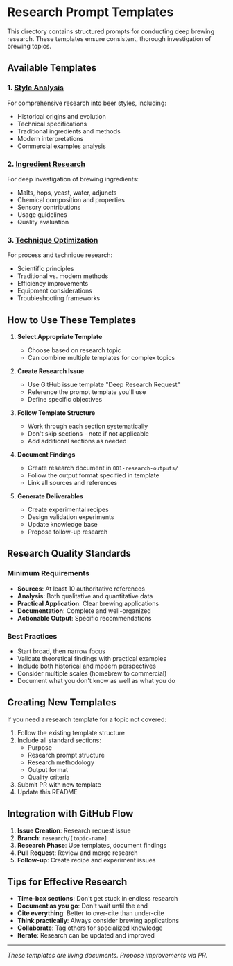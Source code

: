 # Research Prompt Templates

This directory contains structured prompts for conducting deep brewing research. These templates ensure consistent, thorough investigation of brewing topics.

## Available Templates

### 1. [Style Analysis](./style-analysis.md)
For comprehensive research into beer styles, including:
- Historical origins and evolution
- Technical specifications
- Traditional ingredients and methods
- Modern interpretations
- Commercial examples analysis

### 2. [Ingredient Research](./ingredient-research.md)
For deep investigation of brewing ingredients:
- Malts, hops, yeast, water, adjuncts
- Chemical composition and properties
- Sensory contributions
- Usage guidelines
- Quality evaluation

### 3. [Technique Optimization](./technique-optimization.md)
For process and technique research:
- Scientific principles
- Traditional vs. modern methods
- Efficiency improvements
- Equipment considerations
- Troubleshooting frameworks

## How to Use These Templates

1. **Select Appropriate Template**
   - Choose based on research topic
   - Can combine multiple templates for complex topics

2. **Create Research Issue**
   - Use GitHub issue template "Deep Research Request"
   - Reference the prompt template you'll use
   - Define specific objectives

3. **Follow Template Structure**
   - Work through each section systematically
   - Don't skip sections - note if not applicable
   - Add additional sections as needed

4. **Document Findings**
   - Create research document in `001-research-outputs/`
   - Follow the output format specified in template
   - Link all sources and references

5. **Generate Deliverables**
   - Create experimental recipes
   - Design validation experiments  
   - Update knowledge base
   - Propose follow-up research

## Research Quality Standards

### Minimum Requirements
- **Sources**: At least 10 authoritative references
- **Analysis**: Both qualitative and quantitative data
- **Practical Application**: Clear brewing applications
- **Documentation**: Complete and well-organized
- **Actionable Output**: Specific recommendations

### Best Practices
- Start broad, then narrow focus
- Validate theoretical findings with practical examples
- Include both historical and modern perspectives
- Consider multiple scales (homebrew to commercial)
- Document what you don't know as well as what you do

## Creating New Templates

If you need a research template for a topic not covered:

1. Follow the existing template structure
2. Include all standard sections:
   - Purpose
   - Research prompt structure
   - Research methodology
   - Output format
   - Quality criteria
3. Submit PR with new template
4. Update this README

## Integration with GitHub Flow

1. **Issue Creation**: Research request issue
2. **Branch**: `research/[topic-name]`
3. **Research Phase**: Use templates, document findings
4. **Pull Request**: Review and merge research
5. **Follow-up**: Create recipe and experiment issues

## Tips for Effective Research

- **Time-box sections**: Don't get stuck in endless research
- **Document as you go**: Don't wait until the end
- **Cite everything**: Better to over-cite than under-cite
- **Think practically**: Always consider brewing applications
- **Collaborate**: Tag others for specialized knowledge
- **Iterate**: Research can be updated and improved

---

*These templates are living documents. Propose improvements via PR.*